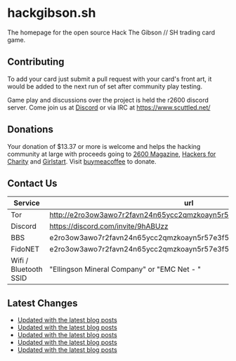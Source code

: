 # hackgibson.sh
The homepage for the open source Hack The Gibson // SH trading card game.


## Contributing

To add your card just submit a pull request with your card's front art, it would be added to the next run of set after community play testing.

Game play and discussions over the project is held the r2600 discord server. Come join us at [Discord](https://discord.com/invite/9hABUzz) or via IRC at https://www.scuttled.net/


## Donations

Your donation of $13.37 or more is welcome and helps the hacking community at large with proceeds going to [2600 Magazine](https://2600.com/), [Hackers for Charity](https://hackersforcharity.org) and [Girlstart](https://girlstart.org).  Visit [buymeacoffee](https://www.buymeacoffee.com/hackgibson.sh) to donate.


## Contact Us

Service | url
-|-
Tor | http://e2ro3ow3awo7r2favn24n65ycc2qmzkoayn5r57e3f56nvjwdcgg32ad.onion
Discord | https://discord.com/invite/9hABUzz
BBS | e2ro3ow3awo7r2favn24n65ycc2qmzkoayn5r57e3f56nvjwdcgg32ad.onion:23
FidoNET | e2ro3ow3awo7r2favn24n65ycc2qmzkoayn5r57e3f56nvjwdcgg32ad.onion:24554
Wifi / Bluetooth SSID | "Ellingson Mineral Company" or "EMC Net - <fidonet address>"

## Latest Changes
<!-- BLOG-POST-LIST:START -->
- [Updated with the latest blog posts](https://github.com/DFW2600/hackgibson.sh/commit/90a31a82627111c15d656e8d02a15f5d99610b5e)
- [Updated with the latest blog posts](https://github.com/DFW2600/hackgibson.sh/commit/ea0c86e9c574fc7f74b5fe2f0a39720e2d696eea)
- [Updated with the latest blog posts](https://github.com/DFW2600/hackgibson.sh/commit/247a7135cacff50ba7233e434847f2b729890710)
- [Updated with the latest blog posts](https://github.com/DFW2600/hackgibson.sh/commit/2e7c37ecfbf97e77dff165226b09fdd3d2ed1207)
- [Updated with the latest blog posts](https://github.com/DFW2600/hackgibson.sh/commit/658953d2138a8404539186eb027141e3eeb3a89a)
<!-- BLOG-POST-LIST:END -->
